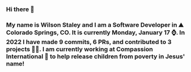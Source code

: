 ### Hi there 👋

### My name is Wilson Staley and I am a Software Developer in ⛰ Colorado Springs, CO.  It is currently Monday, January 17 ⌚. In 2022 I have made 9 commits, 6 PRs, and contributed to 3 projects 👨‍💻. I am currently working at Compassion International 🏢 to help release children from poverty in Jesus' name!